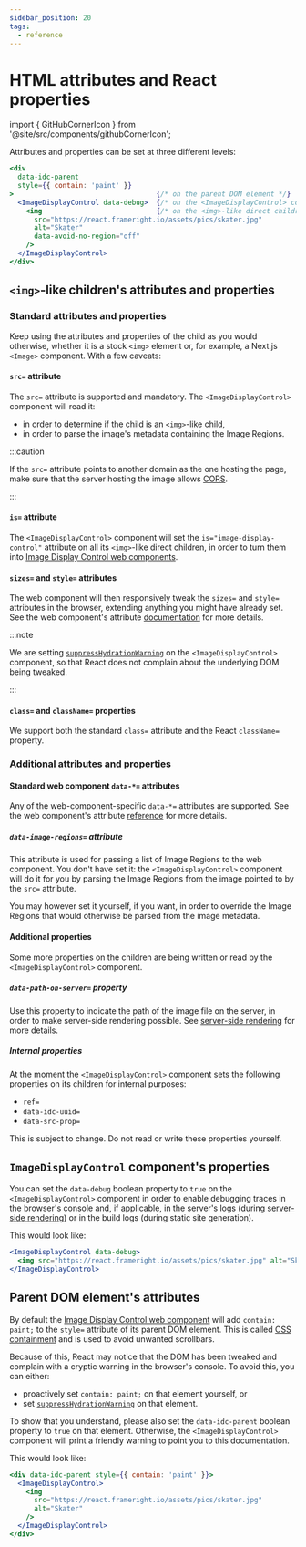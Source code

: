 ```yaml
---
sidebar_position: 20
tags:
  - reference
---
```


# HTML attributes and React properties

import { GitHubCornerIcon } from '@site/src/components/githubCornerIcon';

<GitHubCornerIcon href="https://github.com/Frameright/react-image-display-control" />

Attributes and properties can be set at three different levels:

```jsx
<div
  data-idc-parent
  style={{ contain: 'paint' }}
>                                   {/* on the parent DOM element */}
  <ImageDisplayControl data-debug>  {/* on the <ImageDisplayControl> component */}
    <img                            {/* on the <img>-like direct children */}
      src="https://react.frameright.io/assets/pics/skater.jpg"
      alt="Skater"
      data-avoid-no-region="off"
    />
  </ImageDisplayControl>
</div>
```

## `<img>`-like children's attributes and properties

### Standard attributes and properties

Keep using the attributes and properties of the child as you would otherwise,
whether it is a stock `<img>` element or, for example, a Next.js `<Image>`
component. With a few caveats:

#### `src=` attribute

The `src=` attribute is supported and mandatory. The `<ImageDisplayControl>`
component will read it:

- in order to determine if the child is an `<img>`-like child,
- in order to parse the image's metadata containing the Image Regions.

:::caution

If the `src=` attribute points to another domain as the one hosting
the page, make sure that the server hosting the image allows
[CORS](https://developer.mozilla.org/en-US/docs/Web/HTTP/CORS).

:::

#### `is=` attribute

The `<ImageDisplayControl>` component will set the `is="image-display-control"`
attribute on all its `<img>`-like direct children, in order to turn them into
[Image Display Control web components](../web-component/README.md).

#### `sizes=` and `style=` attributes

The web component will then responsively tweak the `sizes=` and `style=`
attributes in the browser, extending anything you might have already set. See
the web component's attribute [documentation](../web-component/html-attrs.md) for
more details.

:::note

We are setting
[`suppressHydrationWarning`](https://legacy.reactjs.org/docs/dom-elements.html#suppresshydrationwarning)
on the `<ImageDisplayControl>` component, so that React does not complain about
the underlying DOM being tweaked.

:::

#### `class=` and `className=` properties

We support both the standard `class=` attribute and the React `className=`
property.

### Additional attributes and properties

#### Standard web component `data-*=` attributes

Any of the web-component-specific `data-*=` attributes are supported. See the
web component's attribute
[reference](../web-component/attribute-ref.md)
for more details.

##### `data-image-regions=` attribute

This attribute is used for passing a list of Image Regions to the web component.
You don't have set it: the `<ImageDisplayControl>` component will do it for you
by parsing the Image Regions from the image pointed to by the `src=` attribute.

You may however set it yourself, if you want, in order to override the Image
Regions that would otherwise be parsed from the image metadata.

#### Additional properties

Some more properties on the children are being written or read by the
`<ImageDisplayControl>` component.

##### `data-path-on-server=` property

Use this property to indicate the path of the image file on the server, in order
to make server-side rendering possible. See
[server-side rendering](ssr.md) for more details.

##### Internal properties

At the moment the `<ImageDisplayControl>` component sets the following
properties on its children for internal purposes:

- `ref=`
- `data-idc-uuid=`
- `data-src-prop=`

This is subject to change. Do not read or write these properties yourself.

## `ImageDisplayControl` component's properties

You can set the `data-debug` boolean property to `true` on the
`<ImageDisplayControl>` component in order to enable debugging traces in the
browser's console and, if applicable, in the server's logs (during
[server-side rendering](ssr.md)) or in the build logs (during static site
generation).

This would look like:

```jsx
<ImageDisplayControl data-debug>
  <img src="https://react.frameright.io/assets/pics/skater.jpg" alt="Skater" />
</ImageDisplayControl>
```

## Parent DOM element's attributes

By default the
[Image Display Control web component](../web-component/README.md)
will add `contain: paint;` to the `style=` attribute of its parent DOM element.
This is called
[CSS containment](../web-component/css-containment.md)
and is used to avoid unwanted scrollbars.

Because of this, React may notice that the DOM has been tweaked and complain
with a cryptic warning in the browser's console. To avoid this, you can either:

- proactively set `contain: paint;` on that element yourself, or
- set
  [`suppressHydrationWarning`](https://legacy.reactjs.org/docs/dom-elements.html#suppresshydrationwarning)
  on that element.

To show that you understand, please also set the `data-idc-parent` boolean
property to `true` on that element. Otherwise, the `<ImageDisplayControl>`
component will print a friendly warning to point you to this documentation.

This would look like:

```jsx
<div data-idc-parent style={{ contain: 'paint' }}>
  <ImageDisplayControl>
    <img
      src="https://react.frameright.io/assets/pics/skater.jpg"
      alt="Skater"
    />
  </ImageDisplayControl>
</div>
```
